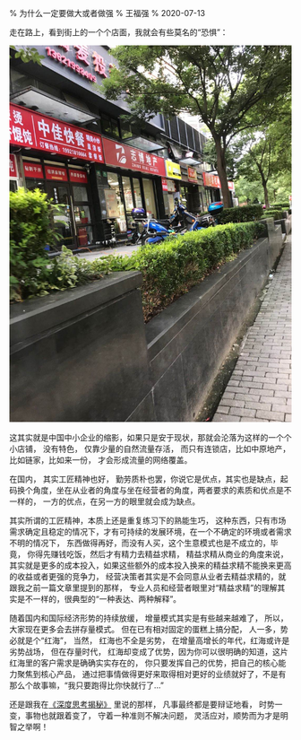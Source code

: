 % 为什么一定要做大或者做强
% 王福强
% 2020-07-13

走在路上，看到街上的一个个店面，我就会有些莫名的“恐惧”：

![](images/421594606532_.pic.jpg)

这其实就是中国中小企业的缩影，如果只是安于现状，那就会沦落为这样的一个个小店铺， 没有特色， 仅靠少量的自然流量存活， 而只有连锁店，比如中原地产，比如链家，比如来一份， 才会形成流量的网络覆盖。

在国内， 其实工匠精神也好， 勤劳质朴也罢，你说它是优点，其实也是缺点，起码换个角度，坐在从业者的角度与坐在经营者的角度，两者要求的素质和优点是不一样的， 一方的优点，在另一方的眼里就会成为缺点。

其实所谓的工匠精神，本质上还是重复练习下的熟能生巧， 这种东西，只有市场需求确定且稳定的情况下，才有可持续的发展环境，在一个不确定的环境或者需求不明的情况下， 东西做得再好，而没有人买，这个生意模式也是不成立的，毕竟， 你得先赚钱吃饭，然后才有精力去精益求精， 精益求精从商业的角度来说，其实就是更多的成本投入，如果这些额外的成本投入换来的精益求精不能换来更高的收益或者更强的竞争力， 经营决策者其实是不会同意从业者去精益求精的，就跟我之前一篇文章里提到的那样， 专业人员和经营者眼里对“精益求精”的理解其实是不一样的，很典型的“一种表达、两种解释”。

随着国内和国际经济形势的持续放缓， 增量模式其实是有些越来越难了， 所以， 大家现在更多会去拼存量模式。 但在已有相对固定的蛋糕上搞分配， 人一多，势必就是个“红海”， 当然， 红海也不全是劣势， 在增量高增长的年代，红海或许是劣势战场， 但在存量时代， 红海却变成了优势，因为你可以很明确的知道，这片红海里的客户需求是确确实实存在的， 你只要发挥自己的优势，把自己的核心能力聚焦到核心产品， 通过把事情做得更好来取得相对更好的业绩就好了，不是有那么个故事嘛，“我只要跑得比你快就行了...”

还是跟我在[《深度思考揭秘》](https://afoo.me/books.html#%E6%B7%B1%E5%BA%A6%E6%80%9D%E8%80%83%E6%8F%AD%E7%A7%98) 里说的那样， 凡事最终都是要辩证地看， 时势一变，事物也就跟着变了， 守着一种准则不解决问题， 灵活应对，顺势而为才是明智之举啊！






